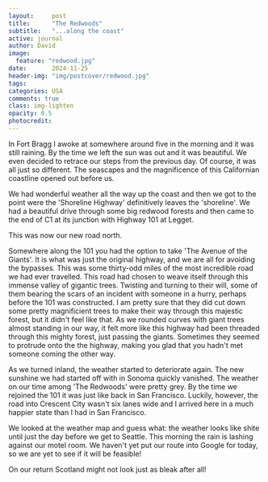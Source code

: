 ```yaml
---
layout:     post
title:      "The Redwoods"
subtitle:   "...along the coast"
active: journal
author: David
image:
  feature: "redwood.jpg"
date:       2024-11-25
header-img: "img/postcover/redwood.jpg"
tags: 
categories: USA
comments: true
class: img-lighten 
opacity: 0.5
photocredit:
---
```


In Fort Bragg I awoke at somewhere around five in the morning and it was still raining. By the time we left the sun was out and it was beautiful. We even decided to retrace our steps from the previous day. Of course, it was all just so different. The seascapes and the magnificence of this Californian coastline opened out before us.

We had wonderful weather all the way up the coast and then we got to the point were the 'Shoreline Highway' definitively leaves the 'shoreline'. We had a beautiful drive through some big redwood forests and then came to the end of C1 at its junction with Highway 101 at Legget. 

This was now our new road north.

Somewhere along the 101 you had the option to take 'The Avenue of the Giants'. It is what was just the original highway, and we are all for avoiding the bypasses. This was some thirty-odd miles of the most incredible road we had ever travelled. This road had chosen to weave itself through this immense valley of gigantic trees. Twisting and turning to their will, some of them bearing the scars of an incident with someone in a hurry, perhaps before the 101 was constructed. I am pretty sure that they did cut down some pretty magnificient trees to make their way through this majestic forest, but it didn't feel like that. As we rounded curves with giant trees almost standing in our way, it felt more like this highway had been threaded through this mighty forest, just passing the giants. Sometimes they seemed to protrude onto the the highway, making you glad that you hadn't met someone coming the other way.

As we turned inland, the weather started to deteriorate again. The new sunshine we had started off with in Sonoma quickly vanished. The weather on our time among 'The Redwoods' were pretty grey. By the time we rejoined the 101 it was just like back in San Francisco. Luckily, however, the road into Crescent City wasn't six lanes wide and I arrived here in a much happier state than I had in San Francisco.

We looked at the weather map and guess what: the weather looks like shite until just the day before we get to Seattle. This morning the rain is lashing against our motel room. We haven't yet put our route into Google for today, so we are yet to see if it will be feasible!

On our return Scotland might not look just as bleak after all!













